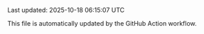 Last updated: 2025-10-18 06:15:07 UTC

This file is automatically updated by the GitHub Action workflow.
